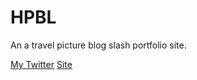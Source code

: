# HPBL

An a travel picture blog slash portfolio site. 

[My Twitter](https://twitter.com/hpbl_)
[Site](www.hpbl.co.uk)
